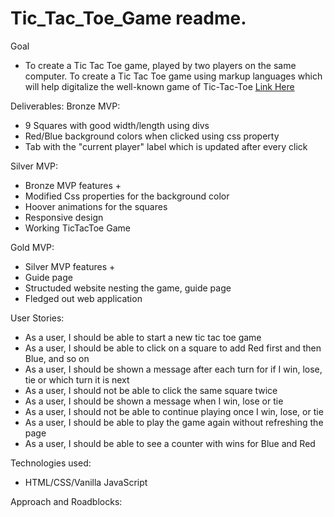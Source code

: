 # Tic_Tac_Toe_Game readme.

Goal 
- To create a Tic Tac Toe game, played by two players on the same
computer. To create a Tic Tac Toe game using markup languages which will help digitalize the well-known game of
Tic-Tac-Toe
<a href="https://hpapucha.github.io/TicTacToeGit/">Link Here</a>

Deliverables: 
Bronze MVP: 
- 9 Squares with good width/length using divs
- Red/Blue background colors when clicked using css property
- Tab with the "current player" label which is updated after every click

Silver MVP: 
- Bronze MVP features + 
- Modified Css properties for the background color
- Hoover animations for the squares
- Responsive design
- Working TicTacToe Game

Gold MVP:
- Silver MVP features +
- Guide page 
- Structuded website nesting the game, guide page
- Fledged out web application
 
User Stories:

- As a user, I should be able to start a new tic tac toe game
- As a user, I should be able to click on a square to add Red first and then Blue, and so on
- As a user, I should be shown a message after each turn for if I win, lose, tie or which turn it is next
- As a user, I should not be able to click the same square twice
- As a user, I should be shown a message when I win, lose or tie
- As a user, I should not be able to continue playing once I win, lose, or tie
- As a user, I should be able to play the game again without refreshing the page
- As a user, I should be able to see a counter with wins for Blue and Red

Technologies used:
- HTML/CSS/Vanilla JavaScript

Approach and Roadblocks:






